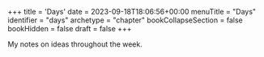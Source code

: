 +++
title = 'Days'
date = 2023-09-18T18:06:56+00:00
menuTitle = "Days"
identifier = "days"
archetype = "chapter"
bookCollapseSection = false
bookHidden = false
draft = false
+++

My notes on ideas throughout the week.